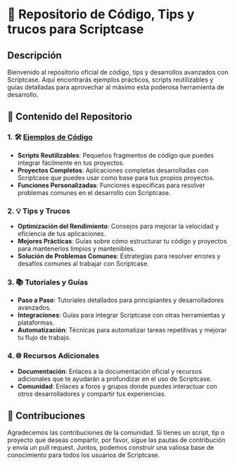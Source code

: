 # 📘 Repositorio de Código, Tips y trucos para Scriptcase

## Descripción

Bienvenido al repositorio oficial de código, tips y desarrollos avanzados con Scriptcase. Aquí encontrarás ejemplos prácticos, scripts reutilizables y guías detalladas para aprovechar al máximo esta poderosa herramienta de desarrollo.

## 📂 Contenido del Repositorio

### 1. 🛠 [Ejemplos de Código](https://github.com/alexisperezpy/Scriptcase/tree/main/C%C3%B3digos%20de%20ejemplos)
- **Scripts Reutilizables**: Pequeños fragmentos de código que puedes integrar fácilmente en tus proyectos.
- **Proyectos Completos**: Aplicaciones completas desarrolladas con Scriptcase que puedes usar como base para tus propios proyectos.
- **Funciones Personalizadas**: Funciones específicas para resolver problemas comunes en el desarrollo con Scriptcase.

### 2. 💡 Tips y Trucos
- **Optimización del Rendimiento**: Consejos para mejorar la velocidad y eficiencia de tus aplicaciones.
- **Mejores Prácticas**: Guías sobre cómo estructurar tu código y proyectos para mantenerlos limpios y mantenibles.
- **Solución de Problemas Comunes**: Estrategias para resolver errores y desafíos comunes al trabajar con Scriptcase.

### 3. 📚 Tutoriales y Guías
- **Paso a Paso**: Tutoriales detallados para principiantes y desarrolladores avanzados.
- **Integraciones**: Guías para integrar Scriptcase con otras herramientas y plataformas.
- **Automatización**: Técnicas para automatizar tareas repetitivas y mejorar tu flujo de trabajo.

### 4. 🌐 Recursos Adicionales
- **Documentación**: Enlaces a la documentación oficial y recursos adicionales que te ayudarán a profundizar en el uso de Scriptcase.
- **Comunidad**: Enlaces a foros y grupos donde puedes interactuar con otros desarrolladores y compartir tus experiencias.

## 🤝 Contribuciones
Agradecemos las contribuciones de la comunidad. Si tienes un script, tip o proyecto que deseas compartir, por favor, sigue las pautas de contribución y envía un pull request. Juntos, podemos construir una valiosa base de conocimiento para todos los usuarios de Scriptcase.



